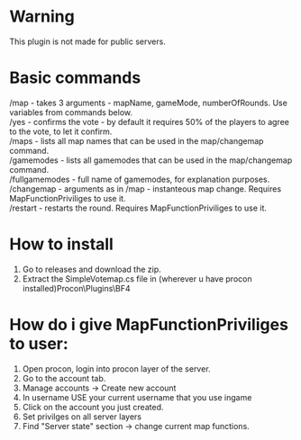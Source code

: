# Warning
This plugin is not made for public servers.

# Basic commands
/map - takes 3 arguments - mapName, gameMode, numberOfRounds. Use variables from commands below. </br>
/yes - confirms the vote - by default it requires 50% of the players to agree to the vote, to let it confirm. </br>
/maps - lists all map names that can be used in the map/changemap command.  </br>
/gamemodes - lists all gamemodes that can be used in the map/changemap command.  </br>
/fullgamemodes - full name of gamemodes, for explanation purposes.  </br>
/changemap - arguments as in /map - instanteous map change. Requires MapFunctionPriviliges to use it.  </br>
/restart - restarts the round. Requires MapFunctionPriviliges to use it.  </br>

# How to install 
1. Go to releases and download the zip.
2. Extract the SimpleVotemap.cs file in (wherever u have procon installed)Procon\Plugins\BF4

# How do i give MapFunctionPriviliges to user:
1. Open procon, login into procon layer of the server.
2. Go to the account tab.
3. Manage accounts -> Create new account
4. In username USE your current username that you use ingame
5. Click on the account you just created.
6. Set privilges on all server layers
7. Find "Server state" section -> change current map functions.

